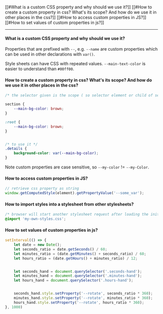 [[#What is a custom CSS property and why should we use it?]]
[[#How to create a custom property in css? What's its scope? And how do we use it in other places in the css?]]
[[#How to access custom properties in JS?]]
[[#How to set values of custom properties in js?]]

---
#### What is a custom CSS property and why should we use it?
Properties that are prefixed with `--`, e.g. `--name` are custom properties which can be used in other declarations with `var()`.

Style sheets can have CSS with repeated values. `--main-text-color` is easier to understand than `#00ff00`.


#### How to create a custom property in css? What's its scope? And how do we use it in other places in the css?
```css
/* the selector given is the scope ( so selector element or child of selector ) where custom property can be used. So a common practice is to define custom property at the root so it can be used globally */

section {
	--main-bg-color: brown;
}

:root {
	--main-bg-color: brown;
}


/* to use it */
.details {
	background-color: var(--main-bg-color);
}
```

Note custom properties are case sensitive, so `--my-color` != `--my-Color`.

#### How to access custom properties in JS?
```ts
// retrieve css property as string
window.getComputedStyle(element).getPropertyValue('--some_var');
```


#### How to import styles into a stylesheet from other stylesheets?
```css
/* browser will start another stylesheet request after loading the initial css, means they are downloaded sequentially */
@import 'my-own-styles.css';
```

#### How to set values of custom properties in js?
```ts
setInterval(() => {
    let date = new Date();
    let seconds_ratio = date.getSeconds() / 60;
    let minutes_ratio = (date.getMinutes() + seconds_ratio) / 60;
    let hours_ratio = (date.getHours() + minutes_ratio) / 12;


    let seconds_hand = document.querySelector('.seconds-hand');
    let minutes_hand = document.querySelector('.minutes-hand');
    let hours_hand = document.querySelector('.hours-hand');


    seconds_hand.style.setProperty('--rotate', seconds_ratio * 360);
    minutes_hand.style.setProperty('--rotate', minutes_ratio * 360);
    hours_hand.style.setProperty('--rotate', hours_ratio * 360);
}, 1000)
```
